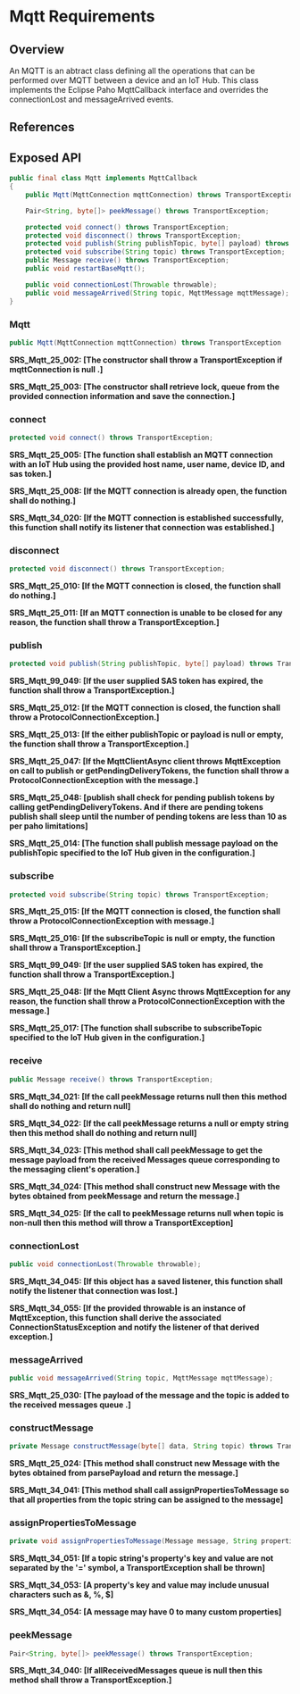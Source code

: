 # Mqtt Requirements

## Overview

An MQTT is an abtract class defining all the operations that can be performed over MQTT between a device and an IoT Hub. This class implements the Eclipse Paho MqttCallback interface and overrides the connectionLost and messageArrived events.

## References

## Exposed API

```java
public final class Mqtt implements MqttCallback
{
    public Mqtt(MqttConnection mqttConnection) throws TransportException;

    Pair<String, byte[]> peekMessage() throws TransportException;

    protected void connect() throws TransportException;
    protected void disconnect() throws TransportException;
    protected void publish(String publishTopic, byte[] payload) throws TransportException;
    protected void subscribe(String topic) throws TransportException;
    public Message receive() throws TransportException;
    public void restartBaseMqtt();

    public void connectionLost(Throwable throwable);
    public void messageArrived(String topic, MqttMessage mqttMessage);
}
```


### Mqtt

```java
public Mqtt(MqttConnection mqttConnection) throws TransportException
```

**SRS_Mqtt_25_002: [**The constructor shall throw a TransportException if mqttConnection is null .**]**

**SRS_Mqtt_25_003: [**The constructor shall retrieve lock, queue from the provided connection information and save the connection.**]**

### connect

```java
protected void connect() throws TransportException;
```

**SRS_Mqtt_25_005: [**The function shall establish an MQTT connection with an IoT Hub using the provided host name, user name, device ID, and sas token.**]**

**SRS_Mqtt_25_008: [**If the MQTT connection is already open, the function shall do nothing.**]**

**SRS_Mqtt_34_020: [**If the MQTT connection is established successfully, this function shall notify its listener that connection was established.**]**


### disconnect

```java
protected void disconnect() throws TransportException;
```

**SRS_Mqtt_25_010: [**If the MQTT connection is closed, the function shall do nothing.**]**

**SRS_Mqtt_25_011: [**If an MQTT connection is unable to be closed for any reason, the function shall throw a TransportException.**]**



### publish

```java
protected void publish(String publishTopic, byte[] payload) throws TransportException;
```
**SRS_Mqtt_99_049: [**If the user supplied SAS token has expired, the function shall throw a TransportException.**]**

**SRS_Mqtt_25_012: [**If the MQTT connection is closed, the function shall throw a ProtocolConnectionException.**]**

**SRS_Mqtt_25_013: [**If the either publishTopic or payload is null or empty, the function shall throw a TransportException.**]**

**SRS_Mqtt_25_047: [**If the MqttClientAsync client throws MqttException on call to publish or getPendingDeliveryTokens, the function shall throw a ProtocolConnectionException with the message.**]**

**SRS_Mqtt_25_048: [**publish shall check for pending publish tokens by calling getPendingDeliveryTokens. And if there are pending tokens publish shall sleep until the number of pending tokens are less than 10 as per paho limitations**]**

**SRS_Mqtt_25_014: [**The function shall publish message payload on the publishTopic specified to the IoT Hub given in the configuration.**]**


### subscribe

```java
protected void subscribe(String topic) throws TransportException;
```

**SRS_Mqtt_25_015: [**If the MQTT connection is closed, the function shall throw a ProtocolConnectionException with message.**]**

**SRS_Mqtt_25_016: [**If the subscribeTopic is null or empty, the function shall throw a TransportException.**]**

**SRS_Mqtt_99_049: [**If the user supplied SAS token has expired, the function shall throw a TransportException.**]**

**SRS_Mqtt_25_048: [**If the Mqtt Client Async throws MqttException for any reason, the function shall throw a ProtocolConnectionException with the message.**]**

**SRS_Mqtt_25_017: [**The function shall subscribe to subscribeTopic specified to the IoT Hub given in the configuration.**]**


### receive

```java
public Message receive() throws TransportException;
```

**SRS_Mqtt_34_021: [**If the call peekMessage returns null then this method shall do nothing and return null**]**

**SRS_Mqtt_34_022: [**If the call peekMessage returns a null or empty string then this method shall do nothing and return null**]**

**SRS_Mqtt_34_023: [**This method shall call peekMessage to get the message payload from the received Messages queue corresponding to the messaging client's operation.**]**

**SRS_Mqtt_34_024: [**This method shall construct new Message with the bytes obtained from peekMessage and return the message.**]**

**SRS_Mqtt_34_025: [**If the call to peekMessage returns null when topic is non-null then this method will throw a TransportException**]**


### connectionLost

```java
public void connectionLost(Throwable throwable);
```

**SRS_Mqtt_34_045: [**If this object has a saved listener, this function shall notify the listener that connection was lost.**]**

**SRS_Mqtt_34_055: [**If the provided throwable is an instance of MqttException, this function shall derive the associated ConnectionStatusException and notify the listener of that derived exception.**]**


### messageArrived

```java
public void messageArrived(String topic, MqttMessage mqttMessage);
```

**SRS_Mqtt_25_030: [**The payload of the message and the topic is added to the received messages queue .**]**


### constructMessage

```java
private Message constructMessage(byte[] data, String topic) throws TransportException
```

**SRS_Mqtt_25_024: [**This method shall construct new Message with the bytes obtained from parsePayload and return the message.**]**

**SRS_Mqtt_34_041: [**This method shall call assignPropertiesToMessage so that all properties from the topic string can be assigned to the message**]**


### assignPropertiesToMessage

```java
private void assignPropertiesToMessage(Message message, String propertiesString) throws TransportException
```

**SRS_Mqtt_34_051: [**If a topic string's property's key and value are not separated by the '=' symbol, a TransportException shall be thrown**]**

**SRS_Mqtt_34_053: [**A property's key and value may include unusual characters such as &, %, $**]**

**SRS_Mqtt_34_054: [**A message may have 0 to many custom properties**]**


### peekMessage

```java
Pair<String, byte[]> peekMessage() throws TransportException;
```

**SRS_Mqtt_34_040: [**If allReceivedMessages queue is null then this method shall throw a TransportException.**]**

